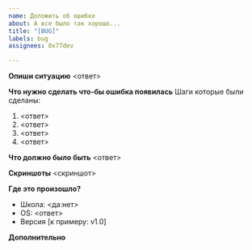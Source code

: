 ```yaml
---
name: Доложить об ошибке
about: А все было так хорошо...
title: "[BUG]"
labels: bug
assignees: 0x77dev

---
```


**Опиши ситуацию**
<ответ>

**Что нужно сделать что-бы ошибка появилась**
Шаги которые были сделаны:
1. <ответ>
2. <ответ>
3. <ответ>
4. <ответ>

**Что должно было быть**
<ответ>

**Скриншоты**
<скриншот>

**Где это произошло?**
-  Школа: <да:нет>
 - OS: <ответ>
 - Версия [к примеру: v1.0]

**Дополнительно**
